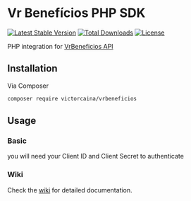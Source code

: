 # Vr Benefícios PHP SDK
[![Latest Stable Version](https://poser.pugx.org/victorcaina/vrbeneficios/v/stable)](https://packagist.org/packages/victorcaina/vrbeneficios)
[![Total Downloads](https://poser.pugx.org/victorcaina/vrbeneficios/downloads)](https://packagist.org/packages/victorcaina/vrbeneficios)
[![License](https://poser.pugx.org/victorcaina/vrbeneficios/license)](https://packagist.org/packages/victorcaina/vrbeneficios)

PHP integration for [VrBeneficios API](https://dev.vr.com.br/api-portal/)
<br>

## Installation
Via Composer
```sh
composer require victorcaina/vrbeneficios
```

## Usage
### Basic
you will need your Client ID and Client Secret to authenticate

### Wiki
Check the [wiki](https://github.com/victorcaina/vrbeneficios-php/wiki) for detailed documentation.
